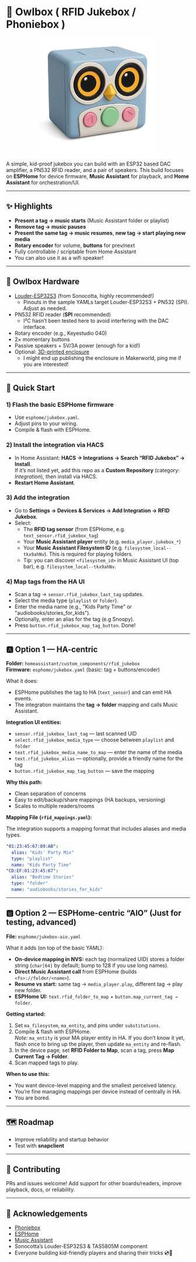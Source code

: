 # 🎵 Owlbox ( RFID Jukebox / Phoniebox )

<p align="center">
  <img src="owlbox.png" alt="Jukebox" width="320">
</p>

A simple, kid-proof jukebox you can build with an ESP32 based DAC amplifier, a PN532 RFID reader, and a pair of speakers. 
This build focuses on **ESPHome** for device firmware, **Music Assistant** for playback, and **Home Assistant** for orchestration/UI.

---

## ✨ Highlights

- **Present a tag → music starts** (Music Assistant folder or playlist)
- **Remove tag → music pauses**
- **Present the same tag → music resumes**, **new tag → start playing new media**
- **Rotary encoder** for volume, **buttons** for prev/next
- Fully controllable / scriptable from Home Assistant
- You can also use it as a wifi speaker!

---

## 🧱 Owlbox Hardware

- [Louder-ESP32S3](https://sonocotta.com/louder-esp32/) (from Sonocotta, highly recommended!)
    - Pinouts in the sample YAMLs target Louder-ESP32S3 + PN532 (SPI). Adjust as needed.
- PN532 RFID reader (**SPI** recommended)
    - I²C hasn’t been tested here to avoid interfering with the DAC interface.
- Rotary encoder (e.g., Keyestudio 040)
- 2× momentary buttons
- Passive speakers + 5V/3A power (enough for a kid!)
- Optional: [3D-printed enclosure](https://cad.onshape.com/documents/78662029fc80bc08539751b5/w/59edab3c32cb7d14236cc289/e/d4c3c14dfc96f5b226eab2fe)
    - I might end up publishing the enclosure in Makerworld, ping me if you are interested!

---

## 🚀 Quick Start 

### 1) Flash the basic ESPHome firmware
- Use `esphome/jukebox.yaml`.
- Adjust pins to your wiring.
- Compile & flash with ESPHome.

### 2) Install the integration via HACS
- In Home Assistant: **HACS → Integrations → Search “RFID Jukebox” → Install**.  
  If it’s not listed yet, add this repo as a **Custom Repository** (category: *Integration*), then install via HACS.
- **Restart Home Assistant**.

### 3) Add the integration
- Go to **Settings → Devices & Services → Add Integration → RFID Jukebox**.
- Select:
  - The **RFID tag sensor** (from ESPHome, e.g. `text_sensor.rfid_jukebox_tag`)
  - Your **Music Assistant player** entity (e.g. `media_player.jukebox_*`)
  - Your **Music Assistant Filesystem ID** (e.g. `filesystem_local--tkx9ahNv`). This is required for playing folders.
  - Tip: you can discover `<filesystem_id>` in Music Assistant UI (top bar), e.g. `filesystem_local--tkx9ahNv`.

### 4) Map tags from the HA UI
- Scan a tag → `sensor.rfid_jukebox_last_tag` updates.
- Select the media type (`playlist` or `folder`).
- Enter the media name (e.g., "Kids Party Time" or "audiobooks/stories_for_kids").
- Optionally, enter an alias for the tag (e.g Snoopy).
- Press `button.rfid_jukebox_map_tag_button`. Done!

---

## 🅰️ Option 1 — HA-centric 

**Folder:** `homeassistant/custom_components/rfid_jukebox`  
**Firmware:** `esphome/jukebox.yaml` (basic: tag + buttons/encoder)

What it does:
- ESPHome publishes the tag to HA (`text_sensor`) and can emit HA events.
- The integration maintains the **tag → folder** mapping and calls Music Assistant.

**Integration UI entities:**
- `sensor.rfid_jukebox_last_tag` — last scanned UID
- `select.rfid_jukebox_media_type` — choose between `playlist` and `folder`
- `text.rfid_jukebox_media_name_to_map` — enter the name of the media
- `text.rfid_jukebox_alias` — optionally, provide a friendly name for the tag
- `button.rfid_jukebox_map_tag_button` — save the mapping

**Why this path:**
- Clean separation of concerns
- Easy to edit/backup/share mappings (HA backups, versioning)
- Scales to multiple readers/rooms

**Mapping File (`rfid_mappings.yaml`):**

The integration supports a mapping format that includes aliases and media types.

```yaml
"01:23:45:67:89:AB":
  alias: "Kids' Party Mix"
  type: "playlist"
  name: "Kids Party Time"
"CD:EF:01:23:45:67":
  alias: "Bedtime Stories"
  type: "folder"
  name: "audiobooks/stories_for_kids"
```
---

## 🅱️ Option 2 — ESPHome-centric “AIO” (Just for testing, advanced)

**File:** `esphome/jukebox-aio.yaml`

What it adds (on top of the basic YAML):
- **On-device mapping in NVS:** each tag (normalized UID) stores a folder string (`char[64]` by default; bump to 128 if you use long names).
- **Direct Music Assistant call** from ESPHome (builds `<fs>://folder/<name>`).
- **Resume vs start:** same tag → `media_player.play`, different tag → play new folder.
- **ESPHome UI:** `text.rfid_folder_to_map` + `button.map_current_tag → folder`.

**Getting started:**
1. Set `ma_filesystem`, `ma_entity`, and pins under `substitutions`.
2. Compile & flash with ESPHome.  
   *Note:* `ma_entity` is your MA player entity in HA. If you don’t know it yet, flash once to bring up the player, then update `ma_entity` and re-flash.
3. In the device page, set **RFID Folder to Map**, scan a tag, press **Map Current Tag → Folder**.
4. Scan mapped tags to play.

**When to use this:**
- You want device-level mapping and the smallest perceived latency.
- You’re fine managing mappings per device instead of centrally in HA.
- You are bored. 

---

## 🗺️ Roadmap

- Improve reliability and startup behavior
- Test with **snapclient** 

---

## 🤝 Contributing

PRs and issues welcome! Add support for other boards/readers, improve playback, docs, or reliability.

---

## 🙏 Acknowledgements

- [Phoniebox](https://phoniebox.de/index-en.html)
- [ESPHome](https://esphome.io/)
- [Music Assistant](https://music-assistant.io/)
- Sonocotta’s Louder-ESP32S3 & TAS5805M component
- Everyone building kid-friendly players and sharing their tricks 💿🧸

